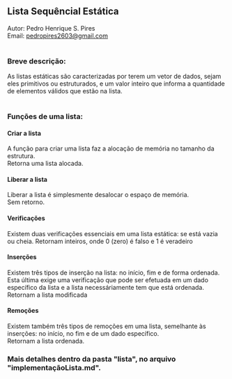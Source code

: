 ## Lista Sequêncial Estática
Autor: Pedro Henrique S. Pires <br/>
Email: pedropires2603@gmail.com <br/><br/>

### Breve descrição:
As listas estáticas são caracterizadas por terem um vetor de dados, sejam eles primitivos
ou estruturados, e um valor inteiro que informa a quantidade de elementos válidos que estão na lista. <br/><br>

### Funções de uma lista:
#### Criar a lista
A função para criar uma lista faz a alocação de memória no tamanho da estrutura.<br/>
Retorna uma lista alocada.
#### Liberar a lista
Liberar a lista é simplesmente desalocar o espaço de memória.<br/>
Sem retorno.
#### Verificações
Existem duas verificações essenciais em uma lista estática: se está vazia ou cheia.
Retornam inteiros, onde 0 (zero) é falso e 1 é veradeiro
#### Inserções
Existem três tipos de inserção na lista: no início, fim e de forma ordenada. Esta última exige
uma verificação que pode ser efetuada em um dado específico da lista e a lista necessáriamente tem que está ordenada.<br/>
Retornam a lista modificada
#### Remoções
Existem também três tipos de remoções em uma lista, semelhante às inserções: no início, no fim e de um dado específico.<br/>
Retornam a lista ordenada.<br/>

### Mais detalhes dentro da pasta "lista", no arquivo "implementaçãoLista.md".